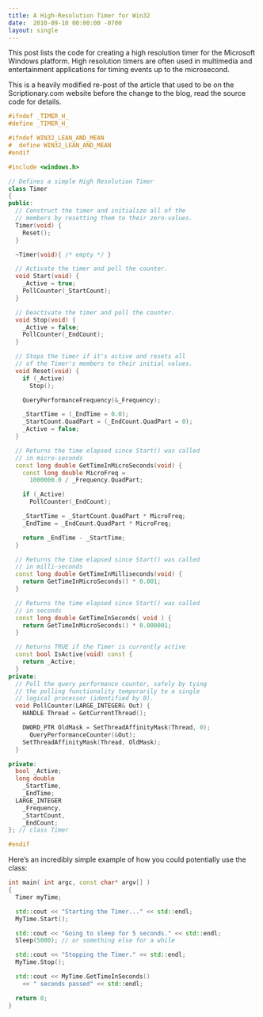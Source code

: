 ```yaml
---
title: A High-Resolution Timer for Win32
date:  2010-09-10 00:00:00 -0700
layout: single
---
```


This post lists the code for creating a high resolution timer for the Microsoft Windows platform. High resolution timers are often used in multimedia and entertainment applications for timing events up to the microsecond.

This is a heavily modified re-post of the article that used to be on the Scriptionary.com website before the change to the blog, read the source code for details.

```c++
#ifndef _TIMER_H_
#define _TIMER_H_

#ifndef WIN32_LEAN_AND_MEAN
#  define WIN32_LEAN_AND_MEAN
#endif

#include <windows.h>

// Defines a simple High Resolution Timer
class Timer
{
public:
  // Construct the timer and initialize all of the
  // members by resetting them to their zero-values.
  Timer(void) {
    Reset();
  }

  ~Timer(void){ /* empty */ }

  // Activate the timer and poll the counter.
  void Start(void) {
    _Active = true;
    PollCounter(_StartCount);
  }

  // Deactivate the timer and poll the counter.
  void Stop(void) {
    _Active = false;
    PollCounter(_EndCount);
  }

  // Stops the timer if it's active and resets all
  // of the Timer's members to their initial values.
  void Reset(void) {
    if (_Active)
      Stop();

    QueryPerformanceFrequency(&_Frequency);

    _StartTime = (_EndTime = 0.0);
    _StartCount.QuadPart = (_EndCount.QuadPart = 0);
    _Active = false;
  }

  // Returns the time elapsed since Start() was called
  // in micro-seconds
  const long double GetTimeInMicroSeconds(void) {
    const long double MicroFreq =
      1000000.0 / _Frequency.QuadPart;

    if (_Active)
      PollCounter(_EndCount);

    _StartTime = _StartCount.QuadPart * MicroFreq;
    _EndTime = _EndCount.QuadPart * MicroFreq;

    return _EndTime - _StartTime;
  }

  // Returns the time elapsed since Start() was called
  // in milli-seconds
  const long double GetTimeInMilliseconds(void) {
    return GetTimeInMicroSeconds() * 0.001;
  }

  // Returns the time elapsed since Start() was called
  // in seconds
  const long double GetTimeInSeconds( void ) {
    return GetTimeInMicroSeconds() * 0.000001;
  }

  // Returns TRUE if the Timer is currently active
  const bool IsActive(void) const {
    return _Active;
  }
private:
  // Poll the query performance counter, safely by tying
  // the polling functionality temporarily to a single
  // logical processor (identified by 0).
  void PollCounter(LARGE_INTEGER& Out) {
    HANDLE Thread = GetCurrentThread();

    DWORD_PTR OldMask = SetThreadAffinityMask(Thread, 0);
      QueryPerformanceCounter(&Out);
    SetThreadAffinityMask(Thread, OldMask);
  }

private:
  bool _Active;
  long double
    _StartTime,
    _EndTime;
  LARGE_INTEGER
    _Frequency,
    _StartCount,
    _EndCount;
}; // class Timer

#endif
```

Here’s an incredibly simple example of how you could potentially use the class:

```c++
int main( int argc, const char* argv[] )
{
  Timer myTime;

  std::cout << "Starting the Timer..." << std::endl;
  MyTime.Start();

  std::cout << "Going to sleep for 5 seconds." << std::endl;
  Sleep(5000); // or something else for a while

  std::cout << "Stopping the Timer." << std::endl;
  MyTime.Stop();

  std::cout << MyTime.GetTimeInSeconds()
    << " seconds passed" << std::endl;

  return 0;
}
```
